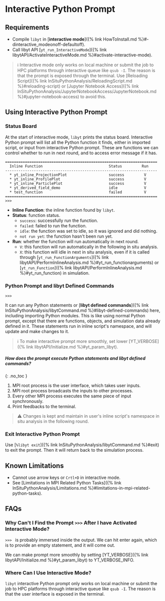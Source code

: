 # Interactive Python Prompt

## Requirements

- Compile `libyt` in [**interactive mode**]({% link HowToInstall.md %}#-dinteractive_modeonoff-defaultoff).
- Call libyt API [`yt_run_InteractiveMode`]({% link libytAPI/ActivateInteractiveMode.md %}#activate-interactive-mode).

> :information_source: Interactive mode only works on local machine or submit the job to HPC platforms through interactive queue like `qsub -I`.
> The reason is that the prompt is exposed through the terminal. Use [Reloading Script]({% link InSituPythonAnalysis/ReloadingScript.md %}#reloading-script) or [Jupyter Notebook Access]({% link InSituPythonAnalysis/JupyterNotebookAccess/JupyterNotebook.md %}#jupyter-notebook-access) to avoid this.

## Using Interactive Python Prompt

### Status Board
At the start of interactive mode, `libyt` prints the status board.
Interactive Python prompt will list all the Python function it finds, either in imported script, or input from interactive Python prompt.
These are functions we can control whether to run in next round, and to access error message if it has.
```
=====================================================================
  Inline Function                              Status         Run
---------------------------------------------------------------------
  * yt_inline_ProjectionPlot                   success         V
  * yt_inline_ProfilePlot                      success         V
  * yt_inline_ParticlePlot                     success         V
  * yt_derived_field_demo                      idle            V
  * test_function                              failed          V
=====================================================================
>>> 
```

- **Inline Function**: the inline function found by `libyt`.
- **Status**: function status.
  - `success`: successfully run the function.
  - `failed`: failed to run the function.
  - `idle`: the function was set to idle, so it was ignored and did nothing.
  - `not run yet`: the function hasn't been run yet.
- **Run**: whether the function will run automatically in next round.
  - `V`: this function will run automatically in the following in situ analysis.
  - `X`: this function will idle in next in situ analysis, even if it is called through [`yt_run_FunctionArguments`]({% link libytAPI/PerformInlineAnalysis.md %}#yt_run_functionarguments) or [`yt_run_Function`]({% link libytAPI/PerformInlineAnalysis.md %}#yt_run_function) in simulation.

### Python Prompt and libyt Defined Commands
```
>>> 
```
It can run any Python statements or [**libyt defined commands**]({% link InSituPythonAnalysis/libytCommand.md %}#libyt-defined-commands) here, including importing Python modules.
This is like using normal Python prompt, except that there are functions, objects, and simulation data already defined in it.
These statements run in inline script's namespace, and will update and make changes to it. 

> :information_source: To make interactive prompt more smoothly, set lower [YT_VERBOSE]({% link libytAPI/Initialize.md %}#yt_param_libyt).

##### How does the prompt execute Python statements and libyt defined commands?
{: .no_toc }
1. MPI root process is the user interface, which takes user inputs.
2. MPI root process broadcasts the inputs to other processes.
3. Every other MPI process executes the same piece of input synchronously.
4. Print feedbacks to the terminal.

> :warning: Changes is kept and maintain in user's inline script's namespace in situ analysis in the following round.

### Exit Interactive Python Prompt
Use [`%libyt exit`]({% link InSituPythonAnalysis/libytCommand.md %}#exit) to exit the prompt.
Then it will return back to the simulation process.

## Known Limitations
- Cannot use arrow keys or `Crtl+D` in interactive mode.
- See [Limitations in MPI Related Python Tasks]({% link InSituPythonAnalysis/Limitations.md %}#limitations-in-mpi-related-python-tasks).

## FAQs

### Why Can't I Find the Prompt `>>>` After I have Activated Interactive Mode?
`>>> `  is probably immersed inside the output. 
We can hit enter again, which is to provide an empty statement, and it will come out. 

We can make prompt more smoothly by setting [YT_VERBOSE]({% link libytAPI/Initialize.md %}#yt_param_libyt) to YT_VERBOSE_INFO.

### Where Can I Use Interactive Mode?
`libyt` interactive Python prompt only works on local machine or submit the job to HPC platforms through interactive queue like `qsub -I`. 
The reason is that the user interface is exposed in the terminal.
